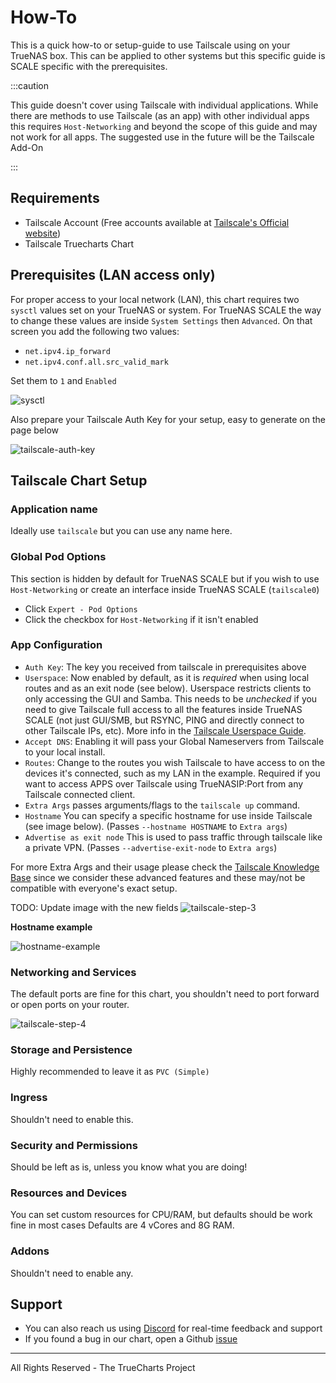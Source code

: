 # How-To

This is a quick how-to or setup-guide to use Tailscale using on your TrueNAS box.
This can be applied to other systems but this specific guide is SCALE specific with the prerequisites.

:::caution

This guide doesn't cover using Tailscale with individual applications. While there are methods to use Tailscale (as an app) with other individual apps this requires `Host-Networking` and beyond the scope of this guide and may not work for all apps. The suggested use in the future will be the Tailscale Add-On

:::

## Requirements

- Tailscale Account (Free accounts available at [Tailscale's Official website](https://www.tailscale.com))
- Tailscale Truecharts Chart

## Prerequisites (LAN access only)

For proper access to your local network (LAN), this chart requires two `sysctl` values set on your TrueNAS or system.
For TrueNAS SCALE the way to change these values are inside `System Settings` then `Advanced`.
On that screen you add the following two values:

- `net.ipv4.ip_forward`
- `net.ipv4.conf.all.src_valid_mark`

Set them to `1` and `Enabled`

![sysctl](img/Sysctl.png)

Also prepare your Tailscale Auth Key for your setup, easy to generate on the page below

![tailscale-auth-key](img/How-To-Image-1.png)

## Tailscale Chart Setup

### Application name

Ideally use `tailscale` but you can use any name here.

### Global Pod Options

This section is hidden by default for TrueNAS SCALE but if you wish to use `Host-Networking` or create an interface inside TrueNAS SCALE (`tailscale0`)

- Click `Expert - Pod Options`
- Click the checkbox for `Host-Networking` if it isn't enabled

### App Configuration

- `Auth Key`: The key you received from tailscale in prerequisites above
- `Userspace`: Now enabled by default, as it is _required_ when using local routes and as an exit node (see below). Userspace restricts clients to only accessing the GUI and Samba. This needs to be _unchecked_ if you need to give Tailscale full access to all the features inside TrueNAS SCALE (not just GUI/SMB, but RSYNC, PING and directly connect to other Tailscale IPs, etc). More info in the [Tailscale Userspace Guide](https://tailscale.com/kb/1112/userspace-networking/).
- `Accept DNS`: Enabling it will pass your Global Nameservers from Tailscale to your local install.
- `Routes`: Change to the routes you wish Tailscale to have access to on the devices it's connected, such as my LAN in the example. Required if you want to access APPS over Tailscale using TrueNASIP:Port from any Tailscale connected client.
- `Extra Args` passes arguments/flags to the `tailscale up` command.
- `Hostname` You can specify a specific hostname for use inside Tailscale (see image below). (Passes `--hostname HOSTNAME` to `Extra args`)
- `Advertise as exit node` This is used to pass traffic through tailscale like a private VPN. (Passes `--advertise-exit-node` to `Extra args`)

For more Extra Args and their usage please check the [Tailscale Knowledge Base](https://tailscale.com/kb/1080/cli/#up)
since we consider these advanced features and these may/not be compatible with everyone's exact setup.

TODO: Update image with the new fields
![tailscale-step-3](img/How-To-Image-2.png)

**Hostname example**

![hostname-example](img/Hostname.png)

### Networking and Services

The default ports are fine for this chart, you shouldn't need to port forward or open ports on your router.

![tailscale-step-4](img/How-To-Image-3.png)

### Storage and Persistence

Highly recommended to leave it as `PVC (Simple)`

### Ingress

Shouldn't need to enable this.

### Security and Permissions

Should be left as is, unless you know what you are doing!

### Resources and Devices

You can set custom resources for CPU/RAM, but defaults should be work fine in most cases
Defaults are 4 vCores and 8G RAM.

### Addons

Shouldn't need to enable any.

## Support

- You can also reach us using [Discord](https://discord.gg/tVsPTHWTtr) for real-time feedback and support
- If you found a bug in our chart, open a Github [issue](https://github.com/truecharts/apps/issues/new/choose)

---

All Rights Reserved - The TrueCharts Project
